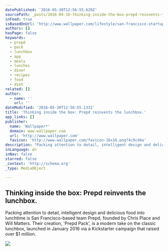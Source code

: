 ```yaml
---
datePublished: '2016-05-30T12:56:55.629Z'
sourcePath: _posts/2016-04-16-thinking-inside-the-box-prepd-reinvents-the-lunchbox-or-life.md
inFeed: true
isBasedOnUrl: 'http://www.wallpaper.com/lifestyle/san-francisco-startup-prepd-pack-reinvents-the-lunchbox'
authors: []
hasPage: false
keywords:
  - prepd
  - pack
  - lunchbox
  - app
  - meals
  - lunches
  - diner
  - recipes
  - food
  - diet
related: []
author:
  - name: ''
    url: ''
dateModified: '2016-05-30T12:56:55.133Z'
title: 'Thinking inside the box: Prepd reinvents the lunchbox.'
app_links: []
publisher:
  name: 'Wallpaper*'
  domain: www.wallpaper.com
  url: 'http://www.wallpaper.com'
  favicon: 'http://www.wallpaper.com/favicon-16x16.png?4c9cd4a'
description: "Packing attention to detail, intelligent design and delicious food into lunchtime is San Francisco-based team Prepd, founded by Chris Place and Will Matters. Their creation, 'Prepd Pack', is a modern take on the classic lunchbox, launched in January 2016 via a Kickstarter campaign that raised over $1 million."
inLanguage: en
inNav: false
starred: false
_context: 'http://schema.org'
_type: MediaObject

---
```

<article style=""><h1>Thinking inside the box: Prepd reinvents the lunchbox.</h1><p>Packing attention to detail, intelligent design and delicious food into lunchtime is San Francisco-based team Prepd, founded by Chris Place and Will Matters. Their creation, 'Prepd Pack', is a modern take on the classic lunchbox, launched in January 2016 via a Kickstarter campaign that raised over $1 million.</p><img src="https://s3-us-west-2.amazonaws.com/the-grid-img/p/53a022f82e153fb6ebb5204fcc6e09944b676b68.jpg" /></article>